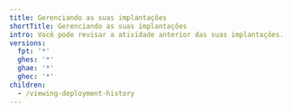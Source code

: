 ```yaml
---
title: Gerenciando as suas implantações
shortTitle: Gerenciando as suas implantações
intro: Você pode revisar a atividade anterior das suas implantações.
versions:
  fpt: '*'
  ghes: '*'
  ghae: '*'
  ghec: '*'
children:
  - /viewing-deployment-history
---
```


